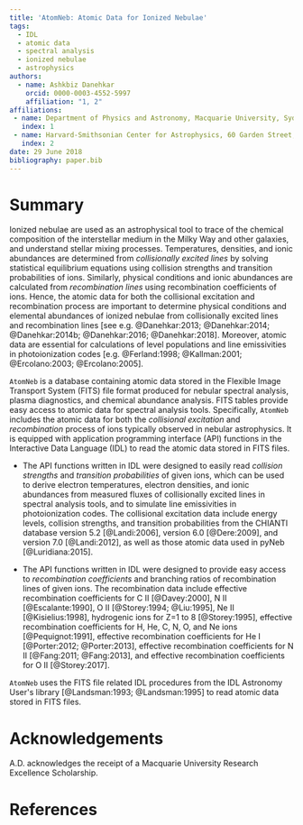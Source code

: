```yaml
---
title: 'AtomNeb: Atomic Data for Ionized Nebulae'
tags:
  - IDL
  - atomic data
  - spectral analysis
  - ionized nebulae
  - astrophysics
authors:
  - name: Ashkbiz Danehkar
    orcid: 0000-0003-4552-5997
    affiliation: "1, 2"
affiliations:
 - name: Department of Physics and Astronomy, Macquarie University, Sydney, NSW 2109, Australia
   index: 1
 - name: Harvard-Smithsonian Center for Astrophysics, 60 Garden Street, Cambridge, MA 02138, USA 
   index: 2
date: 29 June 2018
bibliography: paper.bib
---
```


# Summary

Ionized nebulae are used as an astrophysical tool to trace of the chemical 
composition of the interstellar medium in the Milky Way and other galaxies, 
and understand stellar mixing processes. Temperatures, densities, and ionic 
abundances are determined from _collisionally excited lines_ by solving statistical 
equilibrium equations using collision strengths and transition probabilities of ions. 
Similarly, physical conditions and ionic abundances are calculated from 
_recombination lines_ using recombination coefficients of ions. Hence, the 
atomic data for both the collisional excitation and recombination process are 
important to determine physical conditions and elemental abundances of ionized 
nebulae from collisionally excited lines and recombination 
lines [see e.g. @Danehkar:2013; @Danehkar:2014; @Danehkar:2014b; @Danehkar:2016; @Danehkar:2018].
Moreover, atomic data are essential for calculations of level populations and line emissivities 
in photoionization codes [e.g. @Ferland:1998; @Kallman:2001; @Ercolano:2003; @Ercolano:2005]. 

``AtomNeb`` is a database containing atomic data stored in the Flexible Image 
Transport System (FITS) file format produced for nebular spectral analysis, 
plasma diagnostics, and chemical abundance analysis. FITS tables 
provide easy access to atomic data for spectral analysis tools. Specifically, 
``AtomNeb`` includes the atomic data for both the _collisional excitation_ and 
_recombination_ process of ions typically observed in nebular astrophysics. 
It is equipped with application programming interface (API) functions 
in the Interactive Data Language (IDL) to read the atomic data stored in FITS files.

- The API functions written in IDL were designed to easily read _collision strengths_ 
and _transition probabilities_ of given ions, which can be used to derive electron 
temperatures, electron densities, and ionic abundances from measured fluxes of 
collisionally excited lines in spectral analysis tools, and to simulate line emissivities 
in photoionization codes. The collisional excitation data include energy levels, 
collision strengths, and transition probabilities from the CHIANTI database 
version 5.2 [@Landi:2006], version 6.0 [@Dere:2009], and version 7.0 [@Landi:2012], 
as well as those atomic data used in pyNeb [@Luridiana:2015].

- The API functions written in IDL were designed to provide easy access to 
_recombination coefficients_ and branching ratios of recombination lines 
of given ions. The recombination data include effective recombination 
coefficients for C II [@Davey:2000], N II [@Escalante:1990], 
O II [@Storey:1994; @Liu:1995], Ne II [@Kisielius:1998], 
hydrogenic ions for Z=1 to 8 [@Storey:1995], effective recombination 
coefficients for H, He, C, N, O, and Ne ions [@Pequignot:1991], 
effective recombination coefficients for He I [@Porter:2012; @Porter:2013], 
effective recombination coefficients for N II [@Fang:2011; @Fang:2013], 
and effective recombination coefficients for O II [@Storey:2017].

``AtomNeb`` uses the FITS file related IDL procedures from the IDL Astronomy 
User's library [@Landsman:1993; @Landsman:1995] to read atomic data stored in 
FITS files.

# Acknowledgements

A.D. acknowledges the receipt of a Macquarie University Research Excellence Scholarship.

# References
